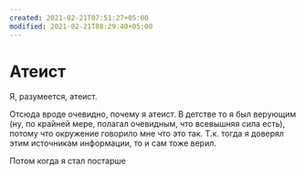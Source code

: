 ```yaml
---
created: 2021-02-21T07:51:27+05:00
modified: 2021-02-21T08:29:40+05:00
---
```


# Атеист

Я, разумеется, атеист.



Отсюда вроде очевидно, почему я атеист. В детстве то я был верующим (ну, по крайней мере, полагал очевидным, что всевышняя сила есть), потому что окружение говорило мне что это так. Т.к. тогда я доверял этим источникам информации, то и сам тоже верил.

Потом когда я стал постарше